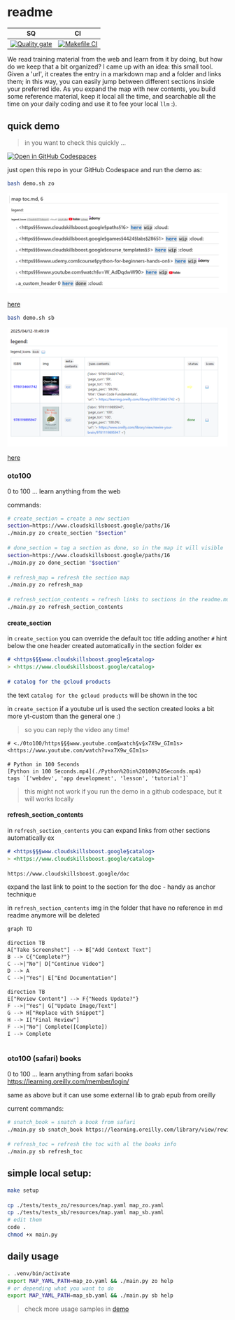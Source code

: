 # readme

| SQ | CI |                                                                                                         
| -- | -- | 
| [![Quality gate](https://sonarcloud.io/api/project_badges/quality_gate?project=obar1_0to100)](https://sonarcloud.io/summary/new_code?id=obar1_0to100) | [![Makefile CI](https://github.com/obar1/0to100/actions/workflows/makefile.yml/badge.svg)](https://github.com/obar1/0to100/actions/workflows/makefile.yml) | 

We read training material from the web and learn from it by doing, but how do we keep that a bit organized? I came up with an idea: this small tool.
Given a 'url', it creates the entry in a markdown map and a folder and links them; in this way, you can easily jump between different sections inside your preferred ide. As you expand the map with new contents, you build some reference material, keep it local all the time, and searchable all the time on your daily coding and use it to fee your local `llm` :).

## quick demo

> in you want to check this quickly ...

[![Open in GitHub Codespaces](https://github.com/codespaces/badge.svg)](https://codespaces.new/obar1/0to100?quickstart=1)

just open this repo in your GitHub Codespace and run the demo as:

```bash
bash demo.sh zo
``` 

![](assets/2dc4491c-fa27-4c5e-bd0c-71951b3ef0e5.png)

[here](./toc_zo.md)

```bash
bash demo.sh sb
```

![](assets/z05502bb-4b90-422f-9624-568d9f02cd01.png)

[here](./toc_sb.md)


### oto100

0 to 100 ... learn anything from the web 

commands:

```sh
# create_section = create a new section
section=https://www.cloudskillsboost.google/paths/16
./main.py zo create_section "$section"

# done_section = tag a section as done, so in the map it will visible
section=https://www.cloudskillsboost.google/paths/16
./main.py zo done_section "$section"

# refresh_map = refresh the section map
./main.py zo refresh_map

# refresh_section_contents = refresh links to sections in the readme.md(s) and delete orphaned image(s)
./main.py zo refresh_section_contents
```
#### create_section
in `create_section` you can override the default toc title adding another `#` hint below the one header created automatically in the section folder
ex
```markdown
# <https§§§www.cloudskillsboost.google§catalog>
> <https://www.cloudskillsboost.google/catalog>

# catalog for the gcloud products
```
the text `catalog for the gcloud products` will be shown in the toc

in `create_section` if a youtube url is used the section created looks a bit more yt-custom than the general one :)
> so you can reply the video any time!

```
# <./0to100/https§§§www.youtube.com§watch§v§x7X9w_GIm1s>
<https://www.youtube.com/watch?v=x7X9w_GIm1s>

# Python in 100 Seconds
[Python in 100 Seconds.mp4](./Python%20in%20100%20Seconds.mp4)
tags `['webdev', 'app development', 'lesson', 'tutorial']`
```


> this might not work if you run the demo in a github codespace, but it will works locally

#### refresh_section_contents
in `refresh_section_contents` you can expand links from other sections automatically 
ex
```markdown
# <https§§§www.cloudskillsboost.google§catalog>
> <https://www.cloudskillsboost.google/catalog>

https://www.cloudskillsboost.google/doc
```
expand the last link to point to the section for the doc - handy as anchor technique 

in `refresh_section_contents` img in the folder that have no reference in md readme anymore will be deleted

```mermaid
graph TD
    
direction TB
A["Take Screenshot"] --> B["Add Context Text"]
B --> C{"Complete?"}
C -->|"No"| D["Continue Video"]
D --> A
C -->|"Yes"| E["End Documentation"]

direction TB
E["Review Content"] --> F{"Needs Update?"}
F -->|"Yes"| G["Update Image/Text"]
G --> H["Replace with Snippet"]
H --> I["Final Review"]
F -->|"No"| Complete([Complete])
I --> Complete
   
```


### oto100 (safari) books

0 to 100 ... learn anything from safari books https://learning.oreilly.com/member/login/

same as above but it can use some external lib to grab epub from oreilly

current commands:

```sh
# snatch_book = snatch a book from safari
./main.py sb snatch_book https://learning.oreilly.com/library/view/rewire-your-brain/9781119895947

# refresh_toc = refresh the toc with al the books info
./main.py sb refresh_toc
```


## simple local setup:

```sh
make setup

cp ./tests/tests_zo/resources/map.yaml map_zo.yaml
cp ./tests/tests_sb/resources/map.yaml map_sb.yaml
# edit them
code .
chmod +x main.py
```

## daily usage

```sh
. .venv/bin/activate
export MAP_YAML_PATH=map_zo.yaml && ./main.py zo help
# or depending what you want to do
export MAP_YAML_PATH=map_sb.yaml && ./main.py sb help
```
> check more usage samples in [demo](./demo.sh)